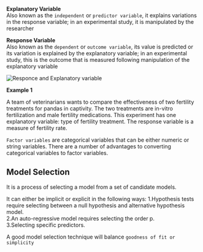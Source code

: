 **Explanatory Variable**  
Also known as the `independent` or `predictor variable`, it explains variations in the response variable; in an experimental study, it is manipulated by the researcher

**Response Variable**  
Also known as the `dependent` or `outcome variable`, its value is predicted or its variation is explained by the explanatory variable; in an experimental study, this is the outcome that is measured following manipulation of the explanatory variable

![Responce and Explanatory variable](https://images.deepai.org/django-summernote/2019-06-18/fe2a668a-625f-431f-9472-e177d594ba2c.png)

**Example 1**  

A team of veterinarians wants to compare the effectiveness of two fertility treatments for pandas in captivity. The two treatments are in-vitro fertilization and male fertility medications. This experiment has one explanatory variable: type of fertility treatment. The response variable is a measure of fertility rate.


`Factor variables` are categorical variables that can be either numeric or string variables. There are a number of advantages to converting categorical variables to factor variables.


## Model Selection

It is a process of selecting a model from a set of candidate models.

It can either be implicit or explicit in the following ways:
1.Hypothesis tests require selecting between a null hypothesis and alternative hypothesis model.  
2.An auto-regressive model requires selecting the order p.  
3.Selecting specific predictors.

A good model selection technique will balance `goodness of fit or simplicity` 